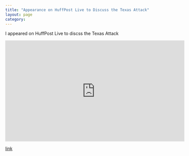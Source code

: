 ```yaml
---
title: "Appearance on HuffPost Live to Discuss the Texas Attack"
layout: page
category:
---
```

I appeared on HuffPost Live to discss the Texas Attack

<iframe src="http://embed.live.huffingtonpost.com/HPLEmbedPlayer/?segmentId=5542a43c02a760faa500096d&autoPlay=false" width="570" height="321" frameBorder="0" scrollable="no"></iframe>


[link](http://live.huffingtonpost.com/r/segment/garland-texas-shooting-anti-islam-art-exhibit-/5542a43c02a760faa500096d)